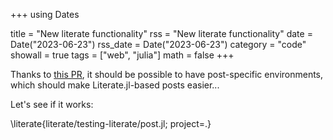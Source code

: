 +++
using Dates

title = "New literate functionality"
rss = "New literate functionality"
date = Date("2023-06-23")
rss_date = Date("2023-06-23")
category = "code"
showall = true
tags = ["web", "julia"]
math = false
+++

Thanks to [this PR](https://github.com/tlienart/Xranklin.jl/pull/197),
it should be possible to have post-specific environments,
which should make Literate.jl-based posts easier...

Let's see if it works:

\literate{literate/testing-literate/post.jl; project=.} 
